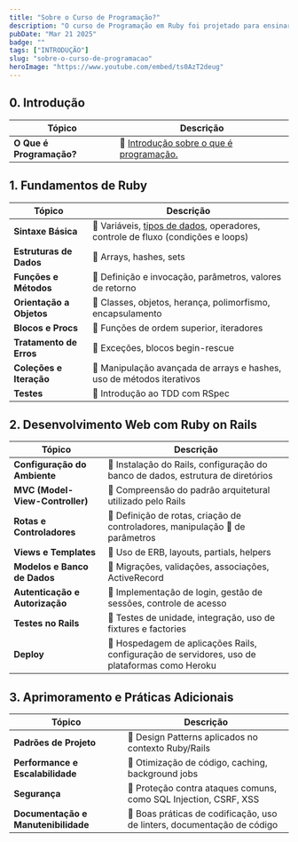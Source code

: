 ```yaml
---
title: "Sobre o Curso de Programação?"
description: "O curso de Programação em Ruby foi projetado para ensinar os alunos a programar de forma eficiente e intuitiva utilizando a linguagem Ruby, conhecida por sua simplicidade e elegância. Durante as aulas, os alunos aprenderão os conceitos fundamentais da programação e como aplicá-los para desenvolver soluções poderosas e escaláveis."
pubDate: "Mar 21 2025"
badge: ""
tags: ["INTRODUÇÃO"]
slug: "sobre-o-curso-de-programacao"
heroImage: "https://www.youtube.com/embed/ts0AzT2deug"
---
```


## 0. Introdução

| **Tópico**                    | **Descrição**                                                     |
|-------------------------------|-------------------------------------------------------------------|
| **O Que é Programação?**             | 📑 [Introdução sobre o que é programação.](../o-que-e-programacao) |

## 1. Fundamentos de Ruby

| **Tópico**                    | **Descrição**                                                     |
|-------------------------------|-------------------------------------------------------------------|
| **Sintaxe Básica**             | 📑 Variáveis, [tipos de dados](../tipos-dados-basicos-ruby), operadores, controle de fluxo (condições e loops) |
| **Estruturas de Dados**        | 📑 Arrays, hashes, sets                                             |
| **Funções e Métodos**          | 📑 Definição e invocação, parâmetros, valores de retorno            |
| **Orientação a Objetos**       | 📑 Classes, objetos, herança, polimorfismo, encapsulamento          |
| **Blocos e Procs**             | 📑 Funções de ordem superior, iteradores                            |
| **Tratamento de Erros**        | 📑 Exceções, blocos begin-rescue                                    |
| **Coleções e Iteração**        | 📑 Manipulação avançada de arrays e hashes, uso de métodos iterativos |
| **Testes**                     | 📑 Introdução ao TDD com RSpec                                      |

## 2. Desenvolvimento Web com Ruby on Rails

| **Tópico**                    | **Descrição**                                                     |
|-------------------------------|-------------------------------------------------------------------|
| **Configuração do Ambiente**   | 📑 Instalação do Rails, configuração do banco de dados, estrutura de diretórios |
| **MVC (Model-View-Controller)**| 📑 Compreensão do padrão arquitetural utilizado pelo Rails           |
| **Rotas e Controladores**      | 📑 Definição de rotas, criação de controladores, manipulação 📑 de parâmetros |
| **Views e Templates**          | 📑 Uso de ERB, layouts, partials, helpers                            |
| **Modelos e Banco de Dados**   | 📑 Migrações, validações, associações, ActiveRecord                 |
| **Autenticação e Autorização** | 📑 Implementação de login, gestão de sessões, controle de acesso    |
| **Testes no Rails**            | 📑 Testes de unidade, integração, uso de fixtures e factories       |
| **Deploy**                     | 📑 Hospedagem de aplicações Rails, configuração de servidores, uso de plataformas como Heroku |

## 3. Aprimoramento e Práticas Adicionais

| **Tópico**                    | **Descrição**                                                     |
|-------------------------------|-------------------------------------------------------------------|
| **Padrões de Projeto**         | 📑 Design Patterns aplicados no contexto Ruby/Rails                 |
| **Performance e Escalabilidade**| 📑 Otimização de código, caching, background jobs                   |
| **Segurança**                  | 📑 Proteção contra ataques comuns, como SQL Injection, CSRF, XSS    |
| **Documentação e Manutenibilidade**| 📑 Boas práticas de codificação, uso de linters, documentação de código |
